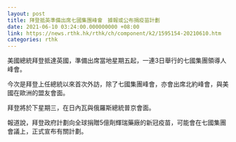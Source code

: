 ```yaml
---
layout: post
title: 拜登抵英準備出席七國集團峰會　據報或公布捐疫苗計劃
date: 2021-06-10 03:24:00.000000000 +08:00
link: https://news.rthk.hk/rthk/ch/component/k2/1595154-20210610.htm
categories: rthk
---
```


美國總統拜登抵達英國，準備出席當地星期五起，一連3日舉行的七國集團領導人峰會。

今次是拜登上任總統以來首次外訪，除了七國集團峰會，亦會出席北約峰會，與美國在歐洲的盟友會面。

拜登將於下星期三，在日內瓦與俄羅斯總統普京會面。

報道說，拜登政府計劃向全球捐贈5億劑輝瑞藥廠的新冠疫苗，可能會在七國集團會議上，正式宣布有關計劃。
